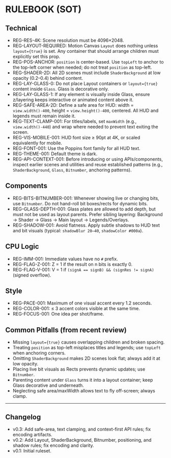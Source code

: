 # RULEBOOK (SOT)

## Technical
- REG-RES-4K: Scene resolution must be 4096×2048.
- REG-LAYOUT-REQUIRED: Motion Canvas `Layout` does nothing unless `layout={true}` is set. Any container that should arrange children must explicitly set this prop.
- REG-POS-ANCHOR: `position` is center-based. Use `topLeft` to anchor to the top-left corner when needed; do not treat `position` as top-left.
- REG-SHADER-2D: All 2D scenes must include `ShaderBackground` at low opacity (0.2–0.4) behind content.
- REG-LAY-GLASS-0: Do not place Layout containers or `layout={true}` content inside `Glass`. Glass is decorative only.
- REG-LAY-GLASS-1: If any element is visually inside Glass, ensure z/layering keeps interactive or animated content above it.
- REG-SAFE-AREA-2D: Define a safe area for HUD: width = `view.width()-400`, height = `view.height()-400`, centered. All HUD and legends must remain inside it.
- REG-TEXT-CLAMP-001: For titles/labels, set `maxWidth` (e.g., `view.width()-440`) and wrap where needed to prevent text exiting the screen.
- REG-VIS-MOBILE-001: HUD font size ≥ 90pt at 4K, or scaled equivalently for mobile.
- REG-FONT-001: Use the Poppins font family for all HUD text.
- REG-THEME-001: Default theme is dark.
- REG-API-CONTEXT-001: Before introducing or using APIs/components, inspect earlier scenes and utilities and reuse established patterns (e.g., `ShaderBackground`, `Glass`, `Bitnumber`, anchoring patterns).

## Components
- REG-BITS-BITNUMBER-001: Whenever showing live or changing bits, use `Bitnumber`. Do not hand-roll bit boxes/rects for dynamic bits.
- REG-GLASS-DEPTH-001: Glass plates are allowed to add depth, but must not be used as layout parents. Prefer sibling layering: Background → Shader → Glass → Main layout → Legends/Overlays.
- REG-SHADOW-001: Avoid flatness. Apply subtle shadows to HUD text and bit visuals (typical: `shadowBlur 20–40`, `shadowColor #000a`).

## CPU Logic
- REG-IMM-001: Immediate values have no `#` prefix.
- REG-FLAG-Z-001: Z = 1 if the result on n bits is exactly 0.
- REG-FLAG-V-001: V = 1 if `(signA == signB) && (signRes != signA)` (signed overflow).

## Style
- REG-PACE-001: Maximum of one visual accent every 1.2 seconds.
- REG-COLOR-001: ≤ 3 accent colors visible at the same time.
- REG-FOCUS-001: One idea per shot/frame.

## Common Pitfalls (from recent review)
- Missing `layout={true}` causes overlapping children and broken spacing.
- Treating `position` as top-left misplaces titles and legends; use `topLeft` when anchoring corners.
- Omitting `ShaderBackground` makes 2D scenes look flat; always add it at low opacity.
- Placing live bit visuals as Rects prevents dynamic updates; use `Bitnumber`.
- Parenting content under `Glass` turns it into a layout container; keep Glass decorative and underneath.
- Neglecting safe area/maxWidth allows text to fly off-screen; always clamp.

---

## Changelog
- v0.3: Add safe-area, text clamping, and context-first API rules; fix encoding artifacts.
- v0.2: Add Layout, ShaderBackground, Bitnumber, positioning, and shadow rules; fix encoding and clarity.
- v0.1: Initial ruleset.

